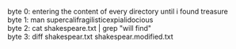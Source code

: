 byte 0: entering the content of every directory until i found treasure       
byte 1: man supercalifragilisticexpialidocious                      
byte 2: cat shakespeare.txt | grep "will find"                  
byte 3: diff shakespear.txt shakespear.modified.txt               
